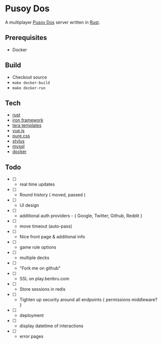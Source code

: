 # Pusoy Dos
A multiplayer [Pusoy Dos](https://en.wikipedia.org/wiki/Pusoy_dos) server written in [Rust](https://www.rust-lang.org).

## Prerequisites
- Docker

## Build
- Checkout source
- `make docker-build` 
- `make docker-run`

## Tech
- [rust](https://www.rust-lang.org)
 - [iron framework](http://ironframework.io/)
 - [tera templates](https://github.com/Keats/tera)
- [vue.js](https://vuejs.org)
- [pure.css](http://purecss.io/)
- [stylus](http://stylus-lang.com/)
- [mysql](https://www.mysql.com/)
- [docker](https://www.docker.com/)

## Todo
- [ ] - real time updates
- [ ] - Round history ( moved, passed )
- [ ] - UI design
- [ ] - additional auth providers - { Google, Twitter, Github, Reddit }
- [ ] - move timeout (auto-pass)
- [ ] - Nice front page & additional info
- [ ] - game rule options
- [ ] - multiple decks
- [ ] - "Fork me on github"
- [ ] - SSL on play.benbru.com
- [ ] - Store sessions in redis
- [ ] - Tighten up security around all endpoints { permissions middleware? }
- [ ] - deployment
- [ ] - display datetime of interactions
- [ ] - error pages
